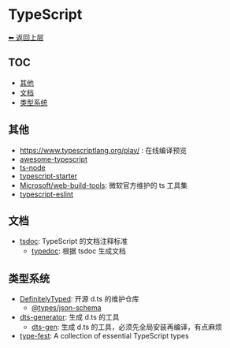 # TypeScript

[⬅︎ 返回上层](../#typescript)

## TOC

<!-- MarkdownTOC GFM -->

- [其他](#其他)
- [文档](#文档)
- [类型系统](#类型系统)

<!-- /MarkdownTOC -->

## 其他

- https://www.typescriptlang.org/play/  : 在线编译预览
- [awesome-typescript](https://github.com/dzharii/awesome-typescript)
- [ts-node](https://github.com/TypeStrong/ts-node)
- [typescript-starter](https://github.com/bitjson/typescript-starter)
- [Microsoft/web-build-tools](https://github.com/Microsoft/web-build-tools): 微软官方维护的 ts 工具集
- [typescript-eslint](https://github.com/typescript-eslint/typescript-eslint)

## 文档

- [tsdoc](https://github.com/Microsoft/tsdoc): TypeScript 的文档注释标准
  - [typedoc](https://github.com/TypeStrong/typedoc): 根据 tsdoc 生成文档

## 类型系统

- [DefinitelyTyped](https://github.com/DefinitelyTyped/DefinitelyTyped): 开源 d.ts 的维护仓库
  - [@types/json-schema](https://github.com/kriszyp/json-schema)
- [dts-generator](https://github.com/SitePen/dts-generator): 生成 d.ts 的工具
  - [dts-gen](https://github.com/Microsoft/dts-gen): 生成 d.ts 的工具，必须先全局安装再编译，有点麻烦
- [type-fest](https://github.com/sindresorhus/type-fest): A collection of essential TypeScript types
